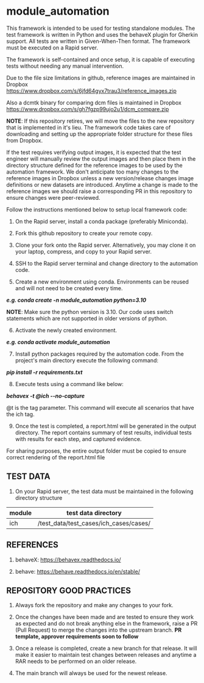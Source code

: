 # module_automation

This framework is intended to be used for testing standalone modules. The test framework is written in Python and uses the behaveX plugin for Gherkin support. All tests are written in Given-When-Then format. The framework must be executed on a Rapid server. 

The framework is self-contained and once setup, it is capable of executing tests without needing any manual intervention.

Due to the file size limitations in github, reference images are maintained in Dropbox https://www.dropbox.com/s/6jfd64gyx7trau3/reference_images.zip

Also a dcmtk binary for comparing dcm files is maintained in Dropbox https://www.dropbox.com/s/gh7fgzp99ujo2u1/dcm_compare.zip

**NOTE**: If this repository retires, we will move the files to the new repository that is implemented in it's lieu. The framework code takes care of downloading and setting up the appropriate folder structure for these files from Dropbox.

If the test requires verifying output images, it is expected that the test engineer will manually review the output images and then place them in the directory structure defined for the reference images to be used by the automation framework. We don't anticipate too many changes to the reference images in Dropbox unless a new version/release changes image definitions or new datasets are introduced. Anytime a change is made to the reference images we should raise a corresponding PR in this repository to ensure changes were peer-reviewed.

Follow the instructions mentioned below to setup local framework code:

1. On the Rapid server, install a conda package (preferably Miniconda).

2. Fork this github repository to create your remote copy.

3. Clone your fork onto the Rapid server. Alternatively, you may clone it on your laptop, compress, and copy to your Rapid server.

4. SSH to the Rapid server terminal and change directory to the automation code.

5. Create a new environment using conda. Environments can be reused and will not need to be created every time.

***e.g. conda create -n module_automation python=3.10***

**NOTE**: Make sure the python version is 3.10. Our code uses switch statements which are not supported in older versions of python.

6. Activate the newly created environment.

***e.g. conda activate module_automation***

7. Install python packages required by the automation code. From the project's main directory execute the following command:

***pip install -r requirements.txt***

8. Execute tests using a command like below:

***behavex  -t @ich --no-capture***

@t is the tag parameter. This command will execute all scenarios that have the ich tag.

9. Once the test is completed, a report.html will be generated in the output directory. The report contains summary of test results, individual tests with results for each step, and captured evidence.

For sharing purposes, the entire output folder must be copied to ensure correct rendering of the report.html file

## TEST DATA
1. On your Rapid server, the test data must be maintained in the following directory structure

|module  | test data directory |
|--|--|
| ich | /test_data/test_cases/ich_cases/cases/ |

## REFERENCES

1. behaveX: https://behavex.readthedocs.io/

2. behave: https://behave.readthedocs.io/en/stable/

## REPOSITORY GOOD PRACTICES
1. Always fork the repository and make any changes to your fork.

2. Once the changes have been made and are tested to ensure they work as expected and do not break anything else in the framework, raise a PR (Pull Request) to merge the changes into the upstream branch. **PR template, approver requirements soon to follow**

3. Once a release is completed, create a new branch for that release. It will make it easier to maintain test changes between releases and anytime a RAR needs to be performed on an older release.

4. The main branch will always be used for the newest release.
